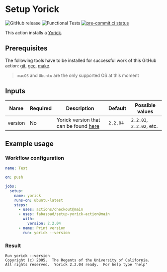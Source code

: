# Setup Yorick

![GitHub release](https://img.shields.io/github/v/release/fabasoad/setup-yorick-action?include_prereleases)
![Functional Tests](https://github.com/fabasoad/setup-yorick-action/workflows/Functional%20Tests/badge.svg)
[![pre-commit.ci status](https://results.pre-commit.ci/badge/github/fabasoad/setup-yorick-action/main.svg)](https://results.pre-commit.ci/latest/github/fabasoad/setup-yorick-action/main)

This action installs a [Yorick](https://yorick.sourceforge.net).

## Prerequisites

The following tools have to be installed for successful work of this GitHub action:
[git](https://git-scm.com), [gcc](https://gcc.gnu.org), [make](https://www.gnu.org/software/make/manual/make.html).

> `macOS` and `Ubuntu` are the only supported OS at this moment

## Inputs

| Name    | Required | Description                                                                  | Default  | Possible values          |
|---------|----------|------------------------------------------------------------------------------|----------|--------------------------|
| version | No       | Yorick version that can be found [here](https://github.com/LLNL/yorick/tags) | `2.2.04` | `2.2.03`, `2.2.02`, etc. |

## Example usage

### Workflow configuration

```yaml
name: Test

on: push

jobs:
  setup:
    name: yorick
    runs-on: ubuntu-latest
    steps:
      - uses: actions/checkout@main
      - uses: fabasoad/setup-yorick-action@main
        with:
          version: 2.2.04
      - name: Print version
        run: yorick --version
```

### Result

```shell
Run yorick --version
Copyright (c) 2005.  The Regents of the University of California.
All rights reserved.  Yorick 2.2.04 ready.  For help type 'help'
```
